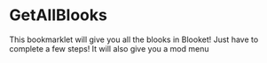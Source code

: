 # GetAllBlooks
This bookmarklet will give you all the blooks in Blooket! Just have to complete a few steps!
It will also give you a mod menu
